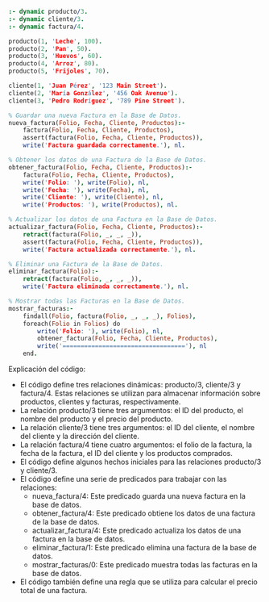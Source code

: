 ```prolog
:- dynamic producto/3.
:- dynamic cliente/3.
:- dynamic factura/4.

producto(1, 'Leche', 100).
producto(2, 'Pan', 50).
producto(3, 'Huevos', 60).
producto(4, 'Arroz', 80).
producto(5, 'Frijoles', 70).

cliente(1, 'Juan Pérez', '123 Main Street').
cliente(2, 'María González', '456 Oak Avenue').
cliente(3, 'Pedro Rodríguez', '789 Pine Street').

% Guardar una nueva Factura en la Base de Datos.
nueva_factura(Folio, Fecha, Cliente, Productos):-
    factura(Folio, Fecha, Cliente, Productos),
    assert(factura(Folio, Fecha, Cliente, Productos)),
    write('Factura guardada correctamente.'), nl.

% Obtener los datos de una Factura de la Base de Datos.
obtener_factura(Folio, Fecha, Cliente, Productos):-
    factura(Folio, Fecha, Cliente, Productos),
    write('Folio: '), write(Folio), nl,
    write('Fecha: '), write(Fecha), nl,
    write('Cliente: '), write(Cliente), nl,
    write('Productos: '), write(Productos), nl.

% Actualizar los datos de una Factura en la Base de Datos.
actualizar_factura(Folio, Fecha, Cliente, Productos):-
    retract(factura(Folio, _, _, _)),
    assert(factura(Folio, Fecha, Cliente, Productos)),
    write('Factura actualizada correctamente.'), nl.

% Eliminar una Factura de la Base de Datos.
eliminar_factura(Folio):-
    retract(factura(Folio, _, _, _)),
    write('Factura eliminada correctamente.'), nl.

% Mostrar todas las Facturas en la Base de Datos.
mostrar_facturas:-
    findall(Folio, factura(Folio, _, _, _), Folios),
    foreach(Folio in Folios) do
        write('Folio: '), write(Folio), nl,
        obtener_factura(Folio, Fecha, Cliente, Productos),
        write('=================================='), nl
    end.
```

Explicación del código:

* El código define tres relaciones dinámicas: producto/3, cliente/3 y factura/4. Estas relaciones se utilizan para almacenar información sobre productos, clientes y facturas, respectivamente.
* La relación producto/3 tiene tres argumentos: el ID del producto, el nombre del producto y el precio del producto.
* La relación cliente/3 tiene tres argumentos: el ID del cliente, el nombre del cliente y la dirección del cliente.
* La relación factura/4 tiene cuatro argumentos: el folio de la factura, la fecha de la factura, el ID del cliente y los productos comprados.
* El código define algunos hechos iniciales para las relaciones producto/3 y cliente/3.
* El código define una serie de predicados para trabajar con las relaciones:
    * nueva_factura/4: Este predicado guarda una nueva factura en la base de datos.
    * obtener_factura/4: Este predicado obtiene los datos de una factura de la base de datos.
    * actualizar_factura/4: Este predicado actualiza los datos de una factura en la base de datos.
    * eliminar_factura/1: Este predicado elimina una factura de la base de datos.
    * mostrar_facturas/0: Este predicado muestra todas las facturas en la base de datos.
* El código también define una regla que se utiliza para calcular el precio total de una factura.